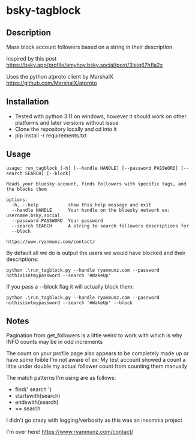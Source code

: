 # bsky-tagblock
## Description
Mass block account followers based on a string in their description

Inspired by this post https://bsky.app/profile/amyhoy.bsky.social/post/3leiq67hfla2x

Uses the python atproto client by MarshalX https://github.com/MarshalX/atproto

## Installation
- Tested with python 3.11 on windows, however it should work on other platforms and later versions without issue
- Clone the repository locally and cd into it
- pip install -r requirements.txt

## Usage

```
usage: run_tagblock [-h] [--handle HANDLE] [--password PASSWORD] [--search SEARCH] [--block]

Reads your bluesky account, finds followers with specific tags, and the blocks them

options:
  -h, --help           show this help message and exit
  --handle HANDLE      Your handle on the bluesky network ex: username.bsky.social
  --password PASSWORD  Your password
  --search SEARCH      A string to search followers descriptions for
  --block

https://www.ryanmunz.com/contact/
```

By default all we do is output the users we would have blocked and their descriptions:
```
python .\run_tagblock.py --handle ryanmunz.com --password nothisisntmypassword --search '#WakeUp' 
```

If you pass a --block flag it will actually block them:
```
python .\run_tagblock.py --handle ryanmunz.com --password nothisisntmypassword --search '#WakeUp' --block 
```

## Notes
Pagination from get_followers is a little weird to work with which is why INFO counts may be in odd increments

The count on your profile page also appears to be completely made up or have some foible I'm not aware of
ex: My test account showed a count a little under double my actual follower count from counting them manually

The match patterns I'm using are as follows:
- find(' search ')
- startswith(search)
- endswith(search)
- == search

I didn't go crazy with logging/verbosity as this was an insomnia project

I'm over here! https://www.ryanmunz.com/contact/

